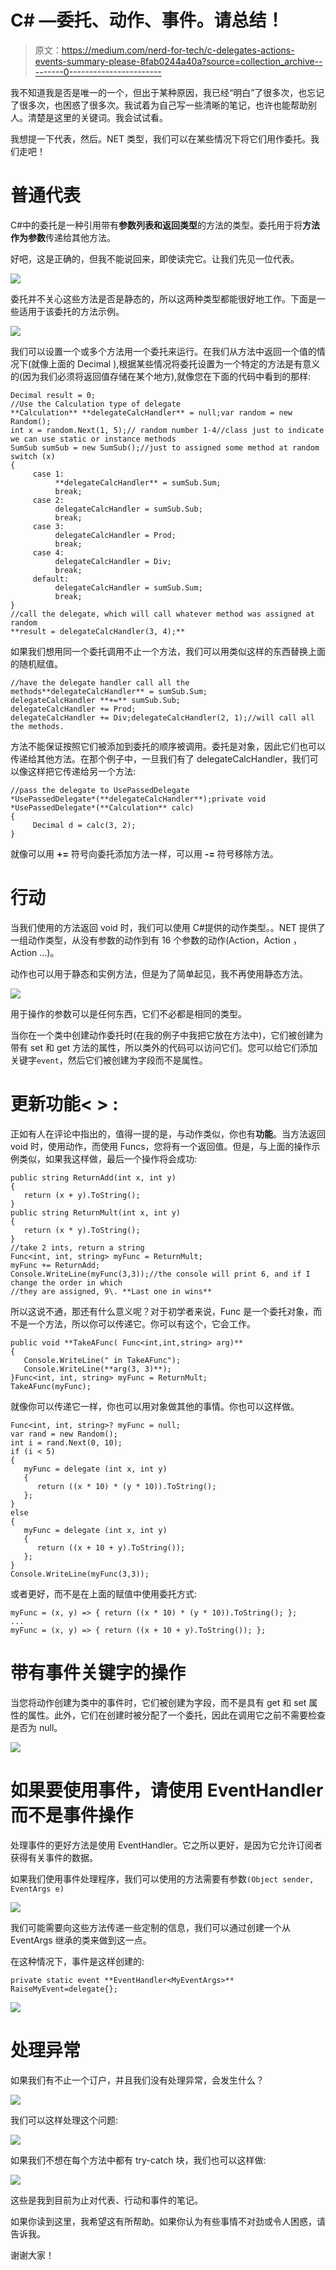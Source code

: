 # C# —委托、动作、事件。请总结！

> 原文：<https://medium.com/nerd-for-tech/c-delegates-actions-events-summary-please-8fab0244a40a?source=collection_archive---------0----------------------->

我不知道我是否是唯一的一个，但出于某种原因，我已经“明白”了很多次，也忘记了很多次，也困惑了很多次。我试着为自己写一些清晰的笔记，也许也能帮助别人。清楚是这里的关键词。我会试试看。

我想提一下代表，然后。NET 类型，我们可以在某些情况下将它们用作委托。我们走吧！

# 普通代表

C#中的委托是一种引用带有**参数列表和返回类型**的方法的类型。委托用于将**方法作为参数**传递给其他方法。

好吧，这是正确的，但我不能说回来，即使读完它。让我们先见一位代表。

![](img/97f5834dceed02e619dca1ed8e0c8189.png)

委托并不关心这些方法是否是静态的，所以这两种类型都能很好地工作。下面是一些适用于该委托的方法示例。

![](img/bd92ab6942262baaf4be7df0ad208fdc.png)

我们可以设置一个或多个方法用一个委托来运行。在我们从方法中返回一个值的情况下(就像上面的 Decimal ),根据某些情况将委托设置为一个特定的方法是有意义的(因为我们必须将返回值存储在某个地方),就像您在下面的代码中看到的那样:

```
Decimal result = 0;
//Use the Calculation type of delegate
**Calculation** **delegateCalcHandler** = null;var random = new Random();
int x = random.Next(1, 5);// random number 1-4//class just to indicate we can use static or instance methods
SumSub sumSub = new SumSub();//just to assigned some method at random
switch (x)
{
     case 1:
          **delegateCalcHandler** = sumSub.Sum;
          break;
     case 2:
          delegateCalcHandler = sumSub.Sub;
          break;
     case 3:
          delegateCalcHandler = Prod;
          break;
     case 4:
          delegateCalcHandler = Div;
          break;
     default:
          delegateCalcHandler = sumSub.Sum;
          break;
}
//call the delegate, which will call whatever method was assigned at random
**result = delegateCalcHandler(3, 4);**
```

如果我们想用同一个委托调用不止一个方法，我们可以用类似这样的东西替换上面的随机赋值。

```
//have the delegate handler call all the methods**delegateCalcHandler** = sumSub.Sum;
delegateCalcHandler **+=** sumSub.Sub;
delegateCalcHandler += Prod;
delegateCalcHandler += Div;delegateCalcHandler(2, 1);//will call all the methods.
```

方法不能保证按照它们被添加到委托的顺序被调用。委托是对象，因此它们也可以传递给其他方法。在那个例子中，一旦我们有了 delegateCalcHandler，我们可以像这样把它传递给另一个方法:

```
//pass the delegate to UsePassedDelegate
*UsePassedDelegate*(**delegateCalcHandler**);private void *UsePassedDelegate*(**Calculation** calc)
{
     Decimal d = calc(3, 2);
}
```

就像可以用 **+=** 符号向委托添加方法一样，可以用 **-=** 符号移除方法。

# 行动

当我们使用的方法返回 void 时，我们可以使用 C#提供的动作类型。。NET 提供了一组动作类型，从没有参数的动作到有 16 个参数的动作(Action，Action <t1>，Action <t1 t2="">…)。</t1></t1>

动作也可以用于静态和实例方法，但是为了简单起见，我不再使用静态方法。

![](img/a871cbf1be7d991af0816425e7e3c0c3.png)

用于操作的参数可以是任何东西，它们不必都是相同的类型。

当你在一个类中创建动作委托时(在我的例子中我把它放在方法中)，它们被创建为带有 set 和 get 方法的属性，所以类外的代码可以访问它们。您可以给它们添加关键字`event`，然后它们被创建为字段而不是属性。

# **更新功能< >** :

正如有人在评论中指出的，值得一提的是，与动作类似，你也有**功能**。当方法返回 void 时，使用动作，而使用 Funcs，您将有一个返回值。但是，与上面的操作示例类似，如果我这样做，最后一个操作将会成功:

```
public string ReturnAdd(int x, int y)
{
   return (x + y).ToString();
}
public string ReturnMult(int x, int y)
{
   return (x * y).ToString();
}
//take 2 ints, return a string
Func<int, int, string> myFunc = ReturnMult;
myFunc += ReturnAdd;
Console.WriteLine(myFunc(3,3));//the console will print 6, and if I change the order in which
//they are assigned, 9\. **Last one in wins**
```

所以这说不通，那还有什么意义呢？对于初学者来说，Func 是一个委托对象，而不是一个方法，所以你可以传递它。你可以有这个，它会工作。

```
public void **TakeAFunc( Func<int,int,string> arg)**
{
   Console.WriteLine(" in TakeAFunc");
   Console.WriteLine(**arg(3, 3)**);
}Func<int, int, string> myFunc = ReturnMult;
TakeAFunc(myFunc);
```

就像你可以传递它一样，你也可以用对象做其他的事情。你也可以这样做。

```
Func<int, int, string>? myFunc = null;
var rand = new Random();
int i = rand.Next(0, 10);
if (i < 5)
{
   myFunc = delegate (int x, int y)
   {
      return ((x * 10) * (y * 10)).ToString();
   };
}
else
{
   myFunc = delegate (int x, int y)
   {
      return ((x + 10 + y).ToString());
   };
}
Console.WriteLine(myFunc(3,3));
```

或者更好，而不是在上面的赋值中使用委托方式:

```
myFunc = (x, y) => { return ((x * 10) * (y * 10)).ToString(); };
...
myFunc = (x, y) => { return ((x + 10 + y).ToString()); };
```

# 带有事件关键字的操作

当您将动作创建为类中的事件时，它们被创建为字段，而不是具有 get 和 set 属性的属性。此外，它们在创建时被分配了一个委托，因此在调用它之前不需要检查是否为 null。

![](img/495403d5ab0ad1bd437b4abfbc424a17.png)

# 如果要使用事件，请使用 EventHandler 而不是事件操作

处理事件的更好方法是使用 EventHandler。它之所以更好，是因为它允许订阅者获得有关事件的数据。

如果我们使用事件处理程序，我们可以使用的方法需要有参数`(Object sender, EventArgs e)`

![](img/4ce150fa135746e5c480430b2bb121b5.png)

我们可能需要向这些方法传递一些定制的信息，我们可以通过创建一个从 EventArgs 继承的类来做到这一点。

在这种情况下，事件是这样创建的:

`private static event **EventHandler<MyEventArgs>** RaiseMyEvent=delegate{};`

![](img/38e3dbc6c92dedf471d95112abd72914.png)

# 处理异常

如果我们有不止一个订户，并且我们没有处理异常，会发生什么？

![](img/6beeffa2b28b756c84f6c7e447d60d89.png)

我们可以这样处理这个问题:

![](img/d73965def4769b7fa2392287172382d3.png)

如果我们不想在每个方法中都有 try-catch 块，我们也可以这样做:

![](img/c984c036fdd4856406f8f5f49f78e50c.png)

这些是我到目前为止对代表、行动和事件的笔记。

如果你读到这里，我希望这有所帮助。如果你认为有些事情不对劲或令人困惑，请告诉我。

谢谢大家！